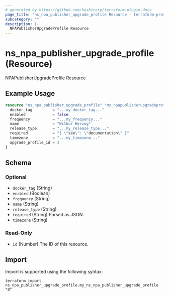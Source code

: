 ```yaml
---
# generated by https://github.com/hashicorp/terraform-plugin-docs
page_title: "ns_npa_publisher_upgrade_profile Resource - terraform-provider-ns"
subcategory: ""
description: |-
  NPAPublisherUpgradeProfile Resource
---
```


# ns_npa_publisher_upgrade_profile (Resource)

NPAPublisherUpgradeProfile Resource

## Example Usage

```terraform
resource "ns_npa_publisher_upgrade_profile" "my_npapublisherupgradeprofile" {
  docker_tag         = "...my_docker_tag..."
  enabled            = false
  frequency          = "...my_frequency..."
  name               = "Wilbur Herzog"
  release_type       = "...my_release_type..."
  required           = "{ \"see\": \"documentation\" }"
  timezone           = "...my_timezone..."
  upgrade_profile_id = 3
}
```

<!-- schema generated by tfplugindocs -->
## Schema

### Optional

- `docker_tag` (String)
- `enabled` (Boolean)
- `frequency` (String)
- `name` (String)
- `release_type` (String)
- `required` (String) Parsed as JSON.
- `timezone` (String)

### Read-Only

- `id` (Number) The ID of this resource.

## Import

Import is supported using the following syntax:

```shell
terraform import ns_npa_publisher_upgrade_profile.my_ns_npa_publisher_upgrade_profile "0"
```
